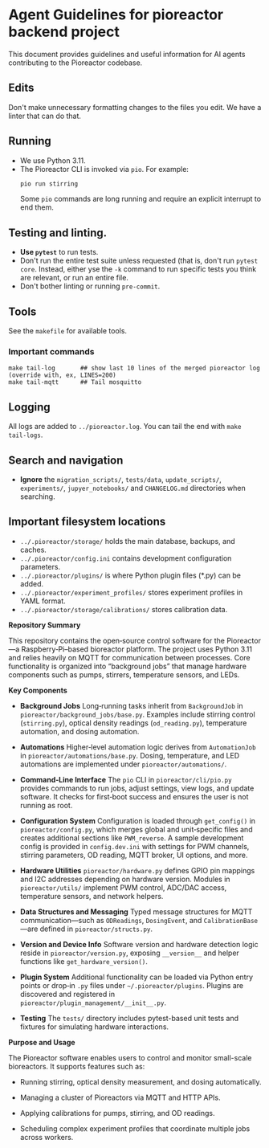 # Agent Guidelines for pioreactor backend project

This document provides guidelines and useful information for AI agents contributing to the Pioreactor codebase.

## Edits

Don't make unnecessary formatting changes to the files you edit. We have a linter that can do that.

## Running

- We use Python 3.11.
- The Pioreactor CLI is invoked via `pio`. For example:
  ```bash
  pio run stirring
  ```
  Some `pio` commands are long running and require an explicit interrupt to end them.

## Testing and linting.

- **Use `pytest`** to run tests.
- Don't run the entire test suite unless requested (that is, don't run `pytest core`. Instead, either yse the `-k` command to run specific tests you think are relevant, or run an entire file.
- Don't bother linting or running `pre-commit`.

## Tools

See the `makefile` for available tools.

### Important commands

```
make tail-log       ## show last 10 lines of the merged pioreactor log (override with, ex, LINES=200)
make tail-mqtt      ## Tail mosquitto
```

## Logging

 All logs are added to `../pioreactor.log`. You can tail the end with `make tail-logs`.

## Search and navigation

- **Ignore** the `migration_scripts/`, `tests/data`, `update_scripts/`, `experiments/`, `jupyer_notebooks/` and `CHANGELOG.md` directories when searching.

## Important filesystem locations

- `../.pioreactor/storage/` holds the main database, backups, and caches.
- `../.pioreactor/config.ini` contains development configuration parameters.
- `../.pioreactor/plugins/` is where Python plugin files (\*.py) can be added.
- `../.pioreactor/experiment_profiles/` stores experiment profiles in YAML format.
- `../.pioreactor/storage/calibrations/` stores calibration data.


**Repository Summary**

This repository contains the open‑source control software for the Pioreactor—a Raspberry‑Pi–based bioreactor platform. The project uses Python 3.11 and relies heavily on MQTT for communication between processes. Core functionality is organized into “background jobs” that manage hardware components such as pumps, stirrers, temperature sensors, and LEDs.

**Key Components**

*   **Background Jobs**
    Long‑running tasks inherit from `BackgroundJob` in `pioreactor/background_jobs/base.py`. Examples include stirring control (`stirring.py`), optical density readings (`od_reading.py`), temperature automation, and dosing automation.

*   **Automations**
    Higher‑level automation logic derives from `AutomationJob` in `pioreactor/automations/base.py`. Dosing, temperature, and LED automations are implemented under `pioreactor/automations/`.

*   **Command‑Line Interface**
    The `pio` CLI in `pioreactor/cli/pio.py` provides commands to run jobs, adjust settings, view logs, and update software. It checks for first‑boot success and ensures the user is not running as root.

*   **Configuration System**
    Configuration is loaded through `get_config()` in `pioreactor/config.py`, which merges global and unit‑specific files and creates additional sections like `PWM_reverse`. A sample development config is provided in `config.dev.ini` with settings for PWM channels, stirring parameters, OD reading, MQTT broker, UI options, and more.

*   **Hardware Utilities**
    `pioreactor/hardware.py` defines GPIO pin mappings and I2C addresses depending on hardware version. Modules in `pioreactor/utils/` implement PWM control, ADC/DAC access, temperature sensors, and network helpers.

*   **Data Structures and Messaging**
    Typed message structures for MQTT communication—such as `ODReadings`, `DosingEvent`, and `CalibrationBase`—are defined in `pioreactor/structs.py`.

*   **Version and Device Info**
    Software version and hardware detection logic reside in `pioreactor/version.py`, exposing `__version__` and helper functions like `get_hardware_version()`.

*   **Plugin System**
    Additional functionality can be loaded via Python entry points or drop‑in `.py` files under `~/.pioreactor/plugins`. Plugins are discovered and registered in `pioreactor/plugin_management/__init__.py`.

*   **Testing**
    The `tests/` directory includes pytest-based unit tests and fixtures for simulating hardware interactions.


**Purpose and Usage**

The Pioreactor software enables users to control and monitor small-scale bioreactors. It supports features such as:

*   Running stirring, optical density measurement, and dosing automatically.

*   Managing a cluster of Pioreactors via MQTT and HTTP APIs.

*   Applying calibrations for pumps, stirring, and OD readings.

*   Scheduling complex experiment profiles that coordinate multiple jobs across workers.
